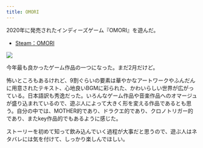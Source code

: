 ```yaml
---
title: OMORI
---
```


2020年に発売されたインディーズゲーム『OMORI』を遊んだ。

- [Steam：OMORI](https://store.steampowered.com/app/1150690/OMORI/?l=japanese)

![](https://i.imgur.com/XvWtcKch.jpg)

今年最も良かったゲーム作品の一つになった。まだ2月だけど。

怖いところもあるけれど、9割ぐらいの要素は華やかなアートワークやふんだんに用意されたテキスト、心地良いBGMに彩られた、かわいらしい世界が広がっている。日本語訳も秀逸だった。いろんなゲーム作品や音楽作品へのオマージュが盛り込まれているので、遊ぶ人によって大きく形を変える作品であるとも思う。自分の中では、MOTHER的であり、ドラクエ的であり、クロノトリガー的であり、またkey作品的でもあるように感じた。

ストーリーを初めて知って飲み込んでいく過程が大事だと思うので、遊ぶ人はネタバレには気を付けて、しっかり楽しんでほしい。
